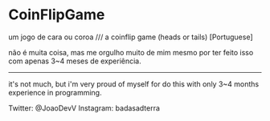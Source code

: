 # CoinFlipGame
um jogo de cara ou coroa /// a coinflip game (heads or tails) [Portuguese]

não é muita coisa, mas me orgulho muito de mim mesmo por ter feito isso com apenas 3~4 meses de experiência.

- - - - - - - - - - - - - - - - 

it's not much, but i'm very proud of myself for do this with only 3~4 months experience in programming.




Twitter: @JoaoDevV
Instagram: badasadterra
